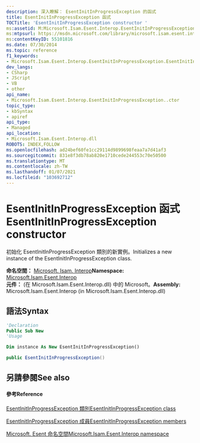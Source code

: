 ```yaml
---
description: 深入瞭解： EsentInitInProgressException 的函式
title: EsentInitInProgressException 函式
TOCTitle: 'EsentInitInProgressException constructor '
ms:assetid: M:Microsoft.Isam.Esent.Interop.EsentInitInProgressException.#ctor
ms:mtpsurl: https://msdn.microsoft.com/library/microsoft.isam.esent.interop.esentinitinprogressexception.esentinitinprogressexception(v=EXCHG.10)
ms:contentKeyID: 55101816
ms.date: 07/30/2014
ms.topic: reference
f1_keywords:
- Microsoft.Isam.Esent.Interop.EsentInitInProgressException.EsentInitInProgressException
dev_langs:
- CSharp
- JScript
- VB
- other
api_name:
- Microsoft.Isam.Esent.Interop.EsentInitInProgressException..ctor
topic_type:
- kbSyntax
- apiref
api_type:
- Managed
api_location:
- Microsoft.Isam.Esent.Interop.dll
ROBOTS: INDEX,FOLLOW
ms.openlocfilehash: ad24bef60fe1cc29114d9899698feaa7a7d41af3
ms.sourcegitcommit: 831e8f3db78ab820e1710cede244553c70e50500
ms.translationtype: MT
ms.contentlocale: zh-TW
ms.lasthandoff: 01/07/2021
ms.locfileid: "103692712"
---
```

# <a name="esentinitinprogressexception-constructor"></a><span data-ttu-id="1fc54-103">EsentInitInProgressException 函式</span><span class="sxs-lookup"><span data-stu-id="1fc54-103">EsentInitInProgressException constructor</span></span>

<span data-ttu-id="1fc54-104">初始化 EsentInitInProgressException 類別的新實例。</span><span class="sxs-lookup"><span data-stu-id="1fc54-104">Initializes a new instance of the EsentInitInProgressException class.</span></span>

<span data-ttu-id="1fc54-105">**命名空間：**  [Microsoft. Isam. Interop](./microsoft.isam.esent.interop-namespace.md)</span><span class="sxs-lookup"><span data-stu-id="1fc54-105">**Namespace:**  [Microsoft.Isam.Esent.Interop](./microsoft.isam.esent.interop-namespace.md)</span></span>  
<span data-ttu-id="1fc54-106">**元件：**  (在 Microsoft.Isam.Esent.Interop.dll) 中的 Microsoft。</span><span class="sxs-lookup"><span data-stu-id="1fc54-106">**Assembly:**  Microsoft.Isam.Esent.Interop (in Microsoft.Isam.Esent.Interop.dll)</span></span>

## <a name="syntax"></a><span data-ttu-id="1fc54-107">語法</span><span class="sxs-lookup"><span data-stu-id="1fc54-107">Syntax</span></span>

``` vb
'Declaration
Public Sub New
'Usage

Dim instance As New EsentInitInProgressException()
```

``` csharp
public EsentInitInProgressException()
```

## <a name="see-also"></a><span data-ttu-id="1fc54-108">另請參閱</span><span class="sxs-lookup"><span data-stu-id="1fc54-108">See also</span></span>

#### <a name="reference"></a><span data-ttu-id="1fc54-109">參考</span><span class="sxs-lookup"><span data-stu-id="1fc54-109">Reference</span></span>

[<span data-ttu-id="1fc54-110">EsentInitInProgressException 類別</span><span class="sxs-lookup"><span data-stu-id="1fc54-110">EsentInitInProgressException class</span></span>](./esentinitinprogressexception-class.md)

[<span data-ttu-id="1fc54-111">EsentInitInProgressException 成員</span><span class="sxs-lookup"><span data-stu-id="1fc54-111">EsentInitInProgressException members</span></span>](./esentinitinprogressexception-members.md)

[<span data-ttu-id="1fc54-112">Microsoft. Esent 命名空間</span><span class="sxs-lookup"><span data-stu-id="1fc54-112">Microsoft.Isam.Esent.Interop namespace</span></span>](./microsoft.isam.esent.interop-namespace.md)
